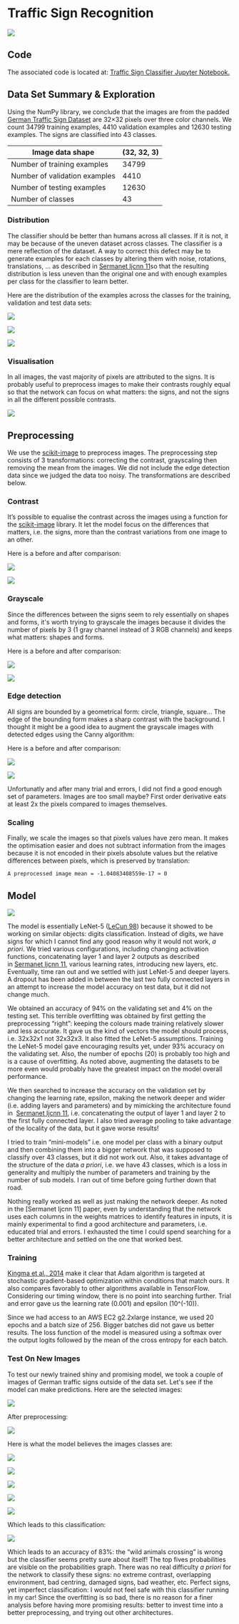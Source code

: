 **Traffic Sign Recognition**
============================

![](./img/traffic-signs-classifier.png)

Code
----

The associated code is located at: [Traffic Sign Classifier Jupyter
Notebook.](Traffic_Sign_Classifier.ipynb)

Data Set Summary & Exploration
------------------------------

Using the NumPy library, we conclude that the images are from the padded [German
Traffic Sign Dataset](http://benchmark.ini.rub.de/?section=gtsrb&subsection=new)
are 32×32 pixels over three color channels. We count 34799 training examples,
4410 validation examples and 12630 testing examples. The signs are classified
into 43 classes.

| Image data shape              | (32, 32, 3) |
|-------------------------------|-------------|
| Number of training examples   | 34799       |
| Number of validation examples | 4410        |
| Number of testing examples    | 12630       |
| Number of classes             | 43          |

### Distribution

The classifier should be better than humans across all classes. If it is not, it
may be because of the uneven dataset across classes. The classifier is a mere
reflection of the dataset. A way to correct this defect may be to generate
examples for each classes by altering them with noise, rotations, translations,
... as described in [Sermanet Ijcnn
11](http://yann.lecun.com/exdb/publis/pdf/sermanet-ijcnn-11.pdf)so that the
resulting distribution is less uneven than the original one and with enough
examples per class for the classifier to learn better.

Here are the distribution of the examples across the classes for the training,
validation and test data sets:

![](./img/train-dist.png)

![](./img/valid-dist.png)

![](./img/test-dist.png)

### Visualisation

In all images, the vast majority of pixels are attributed to the signs. It is
probably useful to preprocess images to make their contrasts roughly equal so
that the network can focus on what matters: the signs, and not the signs in all
the different possible contrasts.

![](./img/images-examples.png)

Preprocessing
-------------

We use the [scikit-image](http://scikit-image.or) to preprocess images. The
preprocessing step consists of 3 transformations: correcting the contrast,
grayscaling then removing the mean from the images. We did not include the edge
detection data since we judged the data too noisy. The transformations are
described below.

### Contrast

It’s possible to equalise the contrast across the images using a function for
the [scikit-image](http://scikit-image.or) library. It let the model focus on
the differences that matters, i.e. the signs, more than the contrast variations
from one image to an other.

Here is a before and after comparison:

![](./img/contrast-0.png)

![](./img/contrast-1.png)

### Grayscale

Since the differences between the signs seem to rely essentially on shapes and
forms, it's worth trying to grayscale the images because it divides the number
of pixels by 3 (1 gray channel instead of 3 RGB channels) and keeps what
matters: shapes and forms.

Here is a before and after comparison:

![](./img/grayscale-0.png)

![](./img/grayscale-1.png)

### Edge detection

All signs are bounded by a geometrical form: circle, triangle, square... The
edge of the bounding form makes a sharp contrast with the background. I thought
it might be a good idea to augment the grayscale images with detected edges
using the Canny algorithm:

Here is a before and after comparison:

![](./img/canny-0.png)

![](./img/canny-1.png)

Unfortunatly and after many trial and errors, I did not find a good enough set
of parameters. Images are too small maybe? First order derivative eats at least
2x the pixels compared to images themselves.

### Scaling

Finally, we scale the images so that pixels values have zero mean. It makes the
optimisation easier and does not subtract information from the images because it
is not encoded in their pixels absolute values but the relative differences
between pixels, which is preserved by translation:

~~~~~~~~~~~~~~~~~~~~~~~~~~~~~~~~~~~~~~~~~~~~~~~~~~~~~~~~~~~~~~~~~~~~~~~~~~~~~~~~
A preprocessed image mean = -1.04083408559e-17 ≈ 0
~~~~~~~~~~~~~~~~~~~~~~~~~~~~~~~~~~~~~~~~~~~~~~~~~~~~~~~~~~~~~~~~~~~~~~~~~~~~~~~~

Model
-----

![](./img/schema.png)

The model is essentially LeNet-5 ([LeCun
98](http://yann.lecun.com/exdb/publis/pdf/lecun-01a.pdf)) because it showed to
be working on similar objects: digits classification. Instead of digits, we have
signs for which I cannot find any good reason why it would not work, *a priori*.
We tried various configurations, including changing activation functions,
concatenating layer 1 and layer 2 outputs as described in [Sermanet Ijcnn
11](http://yann.lecun.com/exdb/publis/pdf/sermanet-ijcnn-11.pdf), various
learning rates, introducing new layers, etc. Eventually, time ran out and we
settled with just LeNet-5 and deeper layers. A dropout has been added in between
the last two fully connected layers in an attempt to increase the model accuracy
on test data, but it did not change much.

We obtained an accuracy of 94% on the validating set and 4% on the testing set.
This terrible overfitting was obtained by first getting the preprocessing
“right”: keeping the colours made training relatively slower and less accurate.
It gave us the kind of vectors the model should process, i.e. 32x32x1 not
32x32x3. It also fitted the LeNet-5 assumptions. Training the LeNet-5 model gave
encouraging results yet, under 93% accuracy on the validating set. Also, the
number of epochs (20) is probably too high and is a cause of overfitting. As
noted above, augmenting the datasets to be more even would probably have the
greatest impact on the model overall performance.

We then searched to increase the accuracy on the validation set by changing the
learning rate, epsilon, making the network deeper and wider (i.e. adding layers
and parameters) and by mimicking the architecture found in  [Sermanet Ijcnn
11](http://yann.lecun.com/exdb/publis/pdf/sermanet-ijcnn-11.pdf), i.e.
concatenating the output of layer 1 and layer 2 to the first fully connected
layer. I also tried average pooling to take advantage of the locality of the
data, but it gave worse results!

I tried to train “mini-models” i.e. one model per class with a binary output and
then combining them into a bigger network that was supposed to classify over 43
classes, but it did not work out. Also, it takes advantage of the structure of
the data *a priori*, i.e. we have 43 classes, which is a loss in generality and
multiply the number of parameters and training by the number of sub models. I
ran out of time before going further down that road.

Nothing really worked as well as just making the network deeper. As noted in the
[Sermanet Ijcnn 11] paper, even by understanding that the network uses each
columns in the weights matrices to identify features in inputs, it is mainly
experimental to find a good architecture and parameters, i.e. educated trial and
errors. I exhausted the time I could spend searching for a better architecture
and settled on the one that worked best.

### Training

[Kingma et al., 2014](https://arxiv.org/abs/1412.6980) make it clear that Adam
algorithm is targeted at stochastic gradient-based optimization within
conditions that match ours. It also compares favorably to other algorithms
available in TensorFlow. Considering our timing window, there is no point into
searching further. Trial and error gave us the learning rate (0.001) and epsilon
(10\^(-10)).

Since we had access to an AWS EC2 g2.2xlarge instance, we used 20 epochs and a
batch size of 256. Bigger batches did not gave us better results. The loss
function of the model is measured using a softmax over the output logits
followed by the mean of the cross entropy for each batch.

### Test On New Images

To test our newly trained shiny and promising model, we took a couple of images
of German traffic signs outside of the data set. Let's see if the model can make
predictions. Here are the selected images:

![](./img/new-images.png)

After preprocessing:

![](./img/new-images-1.png)

Here is what the model believes the images classes are:

![](./img/new-images-belief-1.png)

![](./img/new-images-belief-2.png)

![](./img/new-images-belief-4.png)

![](./img/new-images-belief-5.png)

![](./img/new-images-belief-6.png)

Which leads to this classification:

![](./img/new-images-belief-classification.png)

Which leads to an accuracy of 83%: the “wild animals crossing” is wrong but the
classifier seems pretty sure about itself! The top fives probabilities are
visible on the probabilities graph. There was no real difficulty *a priori* for
the network to classify these signs: no extreme contrast, overlapping
environment, bad centring, damaged signs, bad weather, etc. Perfect signs, yet
imperfect classification: I would not feel safe with this classifier running in
my car! Since the overfitting is so bad, there is no reason for a finer analysis
before having more promising results: better to invest time into a better
preprocessing, and trying out other architectures.
